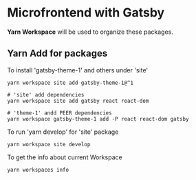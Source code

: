 # Microfrontend with Gatsby

**Yarn Workspace** will be used to organize these packages.

## Yarn Add for packages

To install 'gatsby-theme-1' and others under 'site'
```
yarn workspace site add gatsby-theme-1@^1

# 'site' add dependencies
yarn workspace site add gatsby react react-dom

# 'theme-1' andd PEER dependencies
yarn workspace gatsby-theme-1 add -P react react-dom gatsby
```


To run 'yarn develop' for 'site' package
```
yarn workspace site develop
```

To get the info about current Workspace
```
yarn workspaces info
```

